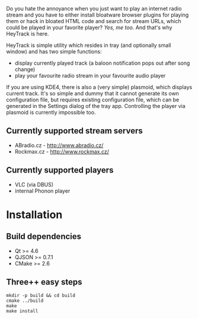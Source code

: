 Do you hate the annoyance when you just want to play an internet radio stream and you have to either install bloatware browser plugins for playing them or hack in bloated HTML code and search for stream URLs, which could be played in your favorite player? *Yes, me too.* And that's why HeyTrack is here.

HeyTrack is simple utility which resides in tray (and optionally small window) and has two simple functions:

- display currently played track (a baloon notification pops out after song change)
- play your favourite radio stream in your favourite audio player

If you are using KDE4, there is also a (very simple) plasmoid, which displays current track. It's so simple and dummy that it cannot generate its own configuration file, but requires existing configuration file, which can be generated in the Settings dialog of the tray app. Controlling the player via plasmoid is currently impossible too.

Currently supported stream servers
----------------------------------

- ABradio.cz - http://www.abradio.cz/
- Rockmax.cz - http://www.rockmax.cz/

Currently supported players
---------------------------

- VLC (via DBUS)
- internal Phonon player

Installation
============

Build dependencies
------------------

- Qt >= 4.6
- QJSON >= 0.7.1
- CMake >= 2.6

Three++ easy steps
------------------

    mkdir -p build && cd build
    cmake ../build
    make
    make install
